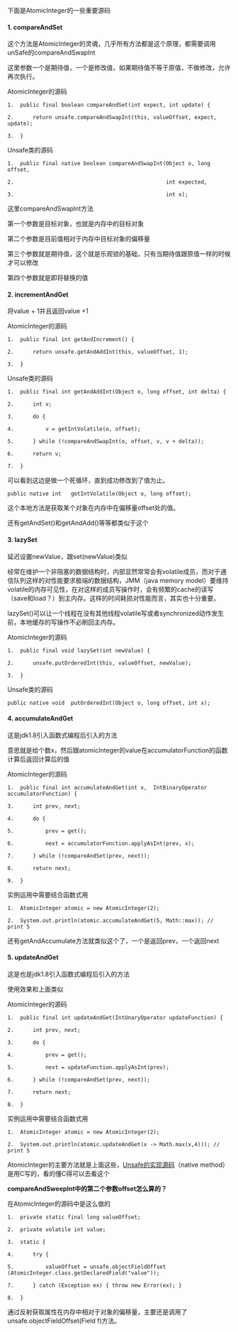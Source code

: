 下面是AtomicInteger的一些重要源码

#### 1. compareAndSet

这个方法是AtomicInteger的灵魂，几乎所有方法都是这个原理，都需要调用unSafe的compareAndSwapInt

这里参数一个是期待值，一个是修改值，如果期待值不等于原值，不做修改，允许再次执行。



AtomicInteger的源码

```
1.  public final boolean compareAndSet(int expect, int update) {  

2.      return unsafe.compareAndSwapInt(this, valueOffset, expect, update);  

3.  }  
```



Unsafe类的源码

```
1.  public final native boolean compareAndSwapInt(Object o, long offset,  

2.                                                int expected,  

3.                                                int x); 
```

这里compareAndSwapInt方法

第一个参数是目标对象，也就是内存中的目标对象

第二个参数是目前值相对于内存中目标对象的偏移量

第三个参数就是期待值，这个就是乐观锁的基础，只有当期待值跟原值一样的时候才可以修改

第四个参数就是即将替换的值



#### 2. incrementAndGet

将value + 1并且返回value +1

AtomicInteger的源码

```
1.  public final int getAndIncrement() {  

2.      return unsafe.getAndAddInt(this, valueOffset, 1);  

3.  }  
```



Unsafe类的源码

```
1.  public final int getAndAddInt(Object o, long offset, int delta) {  

2.      int v;  

3.      do {  

4.          v = getIntVolatile(o, offset);  

5.      } while (!compareAndSwapInt(o, offset, v, v + delta));  

6.      return v;  

7.  }  
```

可以看到这边是做一个死循环，直到成功修改到了值为止。



```
public native int   getIntVolatile(Object o, long offset); 
```

这个本地方法是获取某个对象在内存中在偏移量offset处的值。

还有getAndSet()和getAndAdd()等等都类似于这个



#### 3. lazySet

延迟设置newValue，跟set(newValue)类似

经常在维护一个非阻塞的数据结构时，内部显然常常会有volatile成员，而对于通信队列这样的对性能要求极端的数据结构，JMM（java memory model）要维持volatile的内存可见性，在对这样的成员写操作时，会有频繁的cache的读写（save和load？）到主内存。这样的时间耗损对性能而言，其实也十分重要。

lazySet()可以让一个线程在没有其他线程volatile写或者synchronized动作发生前，本地缓存的写操作不必刷回主内存。



AtomicInteger的源码

```
1.  public final void lazySet(int newValue) {  

2.      unsafe.putOrderedInt(this, valueOffset, newValue);  

3.  } 
```



Unsafe类的源码

```
public native void  putOrderedInt(Object o, long offset, int x); 
```



#### 4. accumulateAndGet

这是jdk1.8引入函数式编程后引入的方法

意思就是给个数x，然后跟atomicInteger的value在accumulatorFunction的函数计算后返回计算后的值



AtomicInteger的源码

```
1.  public final int accumulateAndGet(int x,  IntBinaryOperator accumulatorFunction) {  

3.      int prev, next;  

4.      do {  

5.          prev = get();  

6.          next = accumulatorFunction.applyAsInt(prev, x);  

7.      } while (!compareAndSet(prev, next));  

8.      return next;  

9.  } 
```



实例运用中需要结合函数式用

```
1.  AtomicInteger atomic = new AtomicInteger(2);  

2.  System.out.println(atomic.accumulateAndGet(5, Math::max)); // print 5  
```

还有getAndAccumulate方法就类似这个了，一个是返回prev，一个返回next



#### 5. updateAndGet

这是也是jdk1.8引入函数式编程后引入的方法

使用效果和上面类似



AtomicInteger的源码

```
1.  public final int updateAndGet(IntUnaryOperator updateFunction) {  

2.      int prev, next;  

3.      do {  

4.          prev = get();  

5.          next = updateFunction.applyAsInt(prev);  

6.      } while (!compareAndSet(prev, next));  

7.      return next;  

8.  }  
```



实例运用中需要结合函数式用

```
1.  AtomicInteger atomic = new AtomicInteger(2);  

2.  System.out.println(atomic.updateAndGet(x -> Math.max(x,4))); // print 5  
```

AtomicInteger的主要方法就是上面这些，[Unsafe的实现源码](https://blog.csdn.net/qqqqq1993qqqqq/article/details/75211993)（native method）是用C写的，看的懂C得可以去看这个



**compareAndSweepInt中的第二个参数offset怎么算的？**

在AtomicInteger的源码中是这么做的

```
1.  private static final long valueOffset;  

2.  private volatile int value;  

3.  static {  

4.      try {  

5.          valueOffset = unsafe.objectFieldOffset (AtomicInteger.class.getDeclaredField("value"));  

7.      } catch (Exception ex) { throw new Error(ex); }  

8.  }
```

通过反射获取属性在内存中相对于对象的偏移量，主要还是调用了unsafe.objectFieldOffset(Field f)方法。